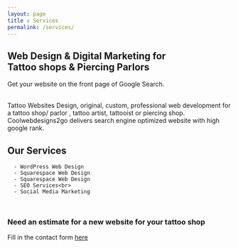 ```yaml
---
layout: page
title : Services
permalink: /services/
---
```

<h2 id="our-services">Web Design  & Digital Marketing for <br>Tattoo shops  & Piercing Parlors</h2>
<p>Get your website on the front page of Google Search.</p>
<p><br>
Tattoo Websites Design, original, custom, professional web development for  a tattoo shop/ parlor , tattoo artist, 
tattooist or piercing shop. Coolwebdesigns2go delivers search engine optimized website with high google rank.</p>

<h2 id="our-services">Our Services</h2>
<div class="language-plaintext highlighter-rouge"><div class="highlight"><pre class="highlight"><code>  - WordPress Web Design
  - Squarespace Web Design
  - Squarespace Web Design
  - SEO Services&lt;br&gt;
  - Social Media Marketing
  
</code></pre></div></div>

<h3>Need an estimate for a new website for your tattoo shop</h3>

<p>Fill in the contact form <a href="https://coolwebdesigns2go.com/contact/">here</a></p>


